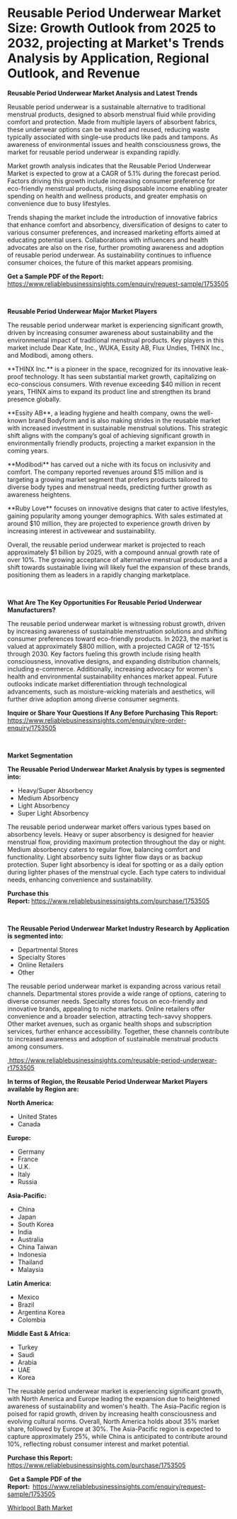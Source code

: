 <p><h1>Reusable Period Underwear Market Size: Growth Outlook from 2025 to 2032, projecting at Market's Trends Analysis by Application, Regional Outlook, and Revenue</h1></p><p><strong>Reusable Period Underwear Market Analysis and Latest Trends</strong></p>
<p><p>Reusable period underwear is a sustainable alternative to traditional menstrual products, designed to absorb menstrual fluid while providing comfort and protection. Made from multiple layers of absorbent fabrics, these underwear options can be washed and reused, reducing waste typically associated with single-use products like pads and tampons. As awareness of environmental issues and health consciousness grows, the market for reusable period underwear is expanding rapidly.</p><p>Market growth analysis indicates that the Reusable Period Underwear Market is expected to grow at a CAGR of 5.1% during the forecast period. Factors driving this growth include increasing consumer preference for eco-friendly menstrual products, rising disposable income enabling greater spending on health and wellness products, and greater emphasis on convenience due to busy lifestyles. </p><p>Trends shaping the market include the introduction of innovative fabrics that enhance comfort and absorbency, diversification of designs to cater to various consumer preferences, and increased marketing efforts aimed at educating potential users. Collaborations with influencers and health advocates are also on the rise, further promoting awareness and adoption of reusable period underwear. As sustainability continues to influence consumer choices, the future of this market appears promising.</p></p>
<p><strong>Get a Sample PDF of the Report:&nbsp;</strong> <a href="https://www.reliablebusinessinsights.com/enquiry/request-sample/1753505?utm_campaign=3050&utm_medium=2&utm_source=Github&utm_content=ia&utm_term=04042025&utm_id=reusable-period-underwear">https://www.reliablebusinessinsights.com/enquiry/request-sample/1753505</a></p>
<p>&nbsp;</p>
<p><strong>Reusable Period Underwear Major Market Players</strong></p>
<p><p>The reusable period underwear market is experiencing significant growth, driven by increasing consumer awareness about sustainability and the environmental impact of traditional menstrual products. Key players in this market include Dear Kate, Inc., WUKA, Essity AB, Flux Undies, THINX Inc., and Modibodi, among others.</p><p>**THINX Inc.** is a pioneer in the space, recognized for its innovative leak-proof technology. It has seen substantial market growth, capitalizing on eco-conscious consumers. With revenue exceeding $40 million in recent years, THINX aims to expand its product line and strengthen its brand presence globally.</p><p>**Essity AB**, a leading hygiene and health company, owns the well-known brand Bodyform and is also making strides in the reusable market with increased investment in sustainable menstrual solutions. This strategic shift aligns with the company’s goal of achieving significant growth in environmentally friendly products, projecting a market expansion in the coming years.</p><p>**Modibodi** has carved out a niche with its focus on inclusivity and comfort. The company reported revenues around $15 million and is targeting a growing market segment that prefers products tailored to diverse body types and menstrual needs, predicting further growth as awareness heightens.</p><p>**Ruby Love** focuses on innovative designs that cater to active lifestyles, gaining popularity among younger demographics. With sales estimated at around $10 million, they are projected to experience growth driven by increasing interest in activewear and sustainability.</p><p>Overall, the reusable period underwear market is projected to reach approximately $1 billion by 2025, with a compound annual growth rate of over 10%. The growing acceptance of alternative menstrual products and a shift towards sustainable living will likely fuel the expansion of these brands, positioning them as leaders in a rapidly changing marketplace.</p></p>
<p>&nbsp;</p>
<p><strong>What Are The Key Opportunities For Reusable Period Underwear Manufacturers?</strong></p>
<p><p>The reusable period underwear market is witnessing robust growth, driven by increasing awareness of sustainable menstruation solutions and shifting consumer preferences toward eco-friendly products. In 2023, the market is valued at approximately $800 million, with a projected CAGR of 12-15% through 2030. Key factors fueling this growth include rising health consciousness, innovative designs, and expanding distribution channels, including e-commerce. Additionally, increasing advocacy for women's health and environmental sustainability enhances market appeal. Future outlooks indicate market differentiation through technological advancements, such as moisture-wicking materials and aesthetics, will further drive adoption among diverse consumer segments.</p></p>
<p><strong>Inquire or Share Your Questions If Any Before Purchasing This Report:</strong> <a href="https://www.reliablebusinessinsights.com/enquiry/pre-order-enquiry/1753505?utm_campaign=3050&utm_medium=2&utm_source=Github&utm_content=ia&utm_term=04042025&utm_id=reusable-period-underwear">https://www.reliablebusinessinsights.com/enquiry/pre-order-enquiry/1753505</a></p>
<p>&nbsp;</p>
<p><strong>Market Segmentation</strong></p>
<p><strong>The Reusable Period Underwear Market Analysis by types is segmented into:</strong></p>
<p><ul><li>Heavy/Super Absorbency</li><li>Medium Absorbency</li><li>Light Absorbency</li><li>Super Light Absorbency</li></ul></p>
<p><p>The reusable period underwear market offers various types based on absorbency levels. Heavy or super absorbency is designed for heavier menstrual flow, providing maximum protection throughout the day or night. Medium absorbency caters to regular flow, balancing comfort and functionality. Light absorbency suits lighter flow days or as backup protection. Super light absorbency is ideal for spotting or as a daily option during lighter phases of the menstrual cycle. Each type caters to individual needs, enhancing convenience and sustainability.</p></p>
<p><strong>Purchase this Report:&nbsp;</strong><a href="https://www.reliablebusinessinsights.com/purchase/1753505?utm_campaign=3050&utm_medium=2&utm_source=Github&utm_content=ia&utm_term=04042025&utm_id=reusable-period-underwear">https://www.reliablebusinessinsights.com/purchase/1753505</a></p>
<p>&nbsp;</p>
<p><strong>The Reusable Period Underwear Market Industry Research by Application is segmented into:</strong></p>
<p><ul><li>Departmental Stores</li><li>Specialty Stores</li><li>Online Retailers</li><li>Other</li></ul></p>
<p><p>The reusable period underwear market is expanding across various retail channels. Departmental stores provide a wide range of options, catering to diverse consumer needs. Specialty stores focus on eco-friendly and innovative brands, appealing to niche markets. Online retailers offer convenience and a broader selection, attracting tech-savvy shoppers. Other market avenues, such as organic health shops and subscription services, further enhance accessibility. Together, these channels contribute to increased awareness and adoption of sustainable menstrual products among consumers.</p></p>
<p><a href="https://www.reliablebusinessinsights.com/reusable-period-underwear-r1753505?utm_campaign=3050&utm_medium=2&utm_source=Github&utm_content=ia&utm_term=04042025&utm_id=reusable-period-underwear">&nbsp;https://www.reliablebusinessinsights.com/reusable-period-underwear-r1753505</a></p>
<p><strong>In terms of Region, the Reusable Period Underwear Market Players available by Region are:</strong></p>
<p>
    <p> <strong> North America: </strong>
        <ul>
            <li>United States</li>
            <li>Canada</li>
        </ul>
        </p> 
    <p> <strong> Europe: </strong>
        <ul>
            <li>Germany</li>
            <li>France</li>
            <li>U.K.</li>
            <li>Italy</li>
            <li>Russia</li>
        </ul>
        </p> 
    <p> <strong> Asia-Pacific: </strong>
        <ul>
            <li>China</li>
            <li>Japan</li>
            <li>South Korea</li>
            <li>India</li>
            <li>Australia</li>
            <li>China Taiwan</li>
            <li>Indonesia</li>
            <li>Thailand</li>
            <li>Malaysia</li>
        </ul>
        </p> 
    <p> <strong> Latin America: </strong>
        <ul>
            <li>Mexico</li>
            <li>Brazil</li>
            <li>Argentina Korea</li>
            <li>Colombia</li>
        </ul>
        </p> 
    <p> <strong> Middle East & Africa: </strong>
        <ul>
            <li>Turkey</li>
            <li>Saudi</li>
            <li>Arabia</li>
            <li>UAE</li>
            <li>Korea</li>
        </ul>
    </p>
    </p>
<p><p>The reusable period underwear market is experiencing significant growth, with North America and Europe leading the expansion due to heightened awareness of sustainability and women's health. The Asia-Pacific region is poised for rapid growth, driven by increasing health consciousness and evolving cultural norms. Overall, North America holds about 35% market share, followed by Europe at 30%. The Asia-Pacific region is expected to capture approximately 25%, while China is anticipated to contribute around 10%, reflecting robust consumer interest and market potential.</p></p>
<p><strong>Purchase this Report: </strong><a href="https://www.reliablebusinessinsights.com/purchase/1753505?utm_campaign=3050&utm_medium=2&utm_source=Github&utm_content=ia&utm_term=04042025&utm_id=reusable-period-underwear">https://www.reliablebusinessinsights.com/purchase/1753505</a></p>
<p>&nbsp;<strong>Get a Sample PDF of the Report:&nbsp;&nbsp;</strong><a href="https://www.reliablebusinessinsights.com/enquiry/request-sample/1753505?utm_campaign=3050&utm_medium=2&utm_source=Github&utm_content=ia&utm_term=04042025&utm_id=reusable-period-underwear">https://www.reliablebusinessinsights.com/enquiry/request-sample/1753505</a></p>
<p><strong></strong></p>
<p><p><a href="https://github.com/nibbsmantji/Market-Research-Report-List-1/blob/main/whirlpool-bath-market.md?utm_campaign=3050&utm_medium=2&utm_source=Github&utm_content=ia&utm_term=04042025&utm_id=reusable-period-underwear">Whirlpool Bath Market</a></p></p>